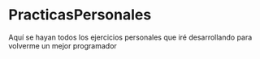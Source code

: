 # PracticasPersonales
Aquí se hayan todos los ejercicios personales que iré desarrollando para volverme un mejor programador
